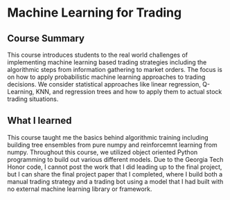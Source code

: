 # Machine Learning for Trading

## Course Summary
This course introduces students to the real world challenges of implementing machine learning based trading strategies including the algorithmic steps from information gathering to market orders. The focus is on how to apply probabilistic machine learning approaches to trading decisions. We consider statistical approaches like linear regression, Q-Learning, KNN, and regression trees and how to apply them to actual stock trading situations.

## What I learned
This course taught me the basics behind algorithmic training including building tree ensembles from pure numpy and reinforcemnt learning from numpy. Throughout this course, we utilized object oriented Python programming to build out various different models. Due to the Georgia Tech Honor code, I cannot post the work that I did leading up to the final project, but I can share the final project paper that I completed, where I build both a manual trading strategy and a trading bot using a model that I had built with no external machine learning library or framework.
